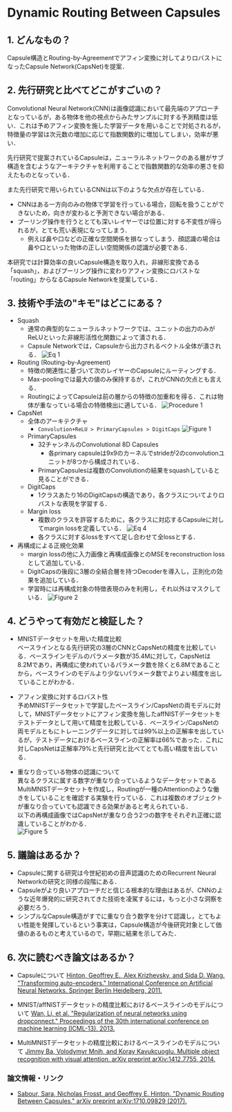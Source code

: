 # Dynamic Routing Between Capsules

## 1. どんなもの？

Capsule構造とRouting-by-Agreementでアフィン変換に対してよりロバストになったCapsule Network(CapsNet)を提案．

## 2. 先行研究と比べてどこがすごいの？

Convolutional Neural Network(CNN)は画像認識において最先端のアプローチとなっているが，ある物体を他の視点からみたサンプルに対する予測精度は低い．これは予めアフィン変換を施した学習データを用いることで対処されるが，特徴量の学習は次元数の増加に応じて指数関数的に増加してしまい，効率が悪い．

先行研究で提案されているCapsuleは，ニューラルネットワークのある層がサブ構造を含むようなアーキテクチャを利用することで指数関数的な効率の悪さを抑えたものとなっている．

また先行研究で用いられているCNNは以下のような欠点が存在している．
- CNNはある一方向のみの物体で学習を行っている場合，回転を扱うことができないため，向きが変わると予測できない場合がある．
- プーリング操作を行うととても深いレイヤーでは位置に対する不変性が得られるが，とても荒い表現になってしまう．
  - 例えば鼻や口などの正確な空間関係を損なってしまう．顔認識の場合は鼻や口といった物体の正しい空間関係の認識が必要である．

本研究では計算効率の良いCapsule構造を取り入れ，非線形変換である「squash」，およびプーリング操作に変わりアフィン変換にロバストな「routing」からなるCapsule Networkを提案している．
  
## 3. 技術や手法の"キモ"はどこにある？

- Squash
  - 通常の典型的なニューラルネットワークでは、ユニットの出力のみがReLUといった非線形活性化関数によって潰される．
  - Capsule Networkでは，Capsuleから出力されるベクトル全体が潰される．
    ![Eq 1](https://raw.githubusercontent.com/shunk031/paper-survey/master/images/CV/Dynamic_Routing_Between_Capsules/eq1.png)
- Routing (Routing-by-Agreement)
  - 特徴の関連性に基づいて次のレイヤーのCapsuleにルーティングする．
  - Max-poolingでは最大の値のみ保持するが，これがCNNの欠点とも言える．
  - RoutingによってCapsuleは前の層からの特徴の加重和を得る．これは物体が重なっている場合の特徴検出に適している．
    ![Procedure 1](https://raw.githubusercontent.com/shunk031/paper-survey/master/images/CV/Dynamic_Routing_Between_Capsules/procedure1.png)
- CapsNet
  - 全体のアーキテクチャ
    - `Convolution+ReLU > PrimaryCapsules > DigitCaps`
	![Figure 1](https://raw.githubusercontent.com/shunk031/paper-survey/master/images/CV/Dynamic_Routing_Between_Capsules/figure1.png)
  - PrimaryCapsules
    - 32チャンネルのConvolutional 8D Capsules
      - 各primary capsuleは9x9のカーネルでstrideが2のconvolutionユニットが8つから構成されている．
    - PrimaryCapsulesは複数のConvolutionの結果をsquashしていると見ることができる．
  - DigitCaps
    - 1クラスあたり16のDigitCapsの構造であり，各クラスについてよりロバストな表現を学習する．
  - Margin loss
    - 複数のクラスを許容するために，各クラスに対応するCapsuleに対してmargin lossを定義している．
      ![Eq 4](https://raw.githubusercontent.com/shunk031/paper-survey/master/images/CV/Dynamic_Routing_Between_Capsules/eq4.png)
    - 各クラスに対するlossをすべて足し合わせて全lossとする．
- 再構成による正規化効果
  - margin lossの他に入力画像と再構成画像とのMSEをreconstruction lossとして追加している．
  - DigitCapsの後段に3層の全結合層を持つDecoderを導入し，正則化の効果を追加している．
  - 学習時には再構成対象の特徴表現のみを利用し，それ以外はマスクしている．
    ![Figure 2](https://raw.githubusercontent.com/shunk031/paper-survey/master/images/CV/Dynamic_Routing_Between_Capsules/figure2.png)

## 4. どうやって有効だと検証した？

- MNISTデータセットを用いた精度比較  
  ベースラインとなる先行研究の3層のCNNとCapsNetの精度を比較している．ベースラインモデルのパラメータ数が35.4Mに対して，CapsNetは8.2Mであり，再構成に使われているパラメータ数を除くと6.8Mであることから，ベースラインのモデルより少ないパラメータ数でよりよい精度を出していることがわかる．

- アフィン変換に対するロバスト性  
  予めMNISTデータセットで学習したベースライン/CapsNetの両モデルに対して，MNISTデータセットにアフィン変換を施したaffNISTデータセットをテストデータとして用いて精度を比較している．ベースライン/CapsNetの両モデルともにトレーニングデータに対しては99%以上の正解率を出しているが，テストデータにおけるベースラインの正解率は66%であった．これに対しCapsNetは正解率79%と先行研究と比べてとても高い精度を出している．

- 重なり合っている物体の認識について  
  異なるクラスに属する数字が重なり合っているようなデータセットであるMultiMNISTデータセットを作成し，Routingが一種のAttentionのような働きをしていることを確認する実験を行っている．これは複数のオブジェクトが重なり合っていても認識できる効果があると考えられている．  
  以下の再構成画像ではCapsNetが重なり合う2つの数字をそれぞれ正確に認識していることがわかる．  
  ![Figure 5](https://raw.githubusercontent.com/shunk031/paper-survey/master/images/CV/Dynamic_Routing_Between_Capsules/figure5.png)
  
## 5. 議論はあるか？

- Capsuleに関する研究は今世紀初めの音声認識のためのRecurrent Neural Networkの研究と同様の段階にある．
- Capsuleがより良いアプローチだと信じる根本的な理由はあるが、CNNのような近年爆発的に研究されてきた技術を凌駕するには，もっと小さな洞察を必要だろう．
- シンプルなCapsule構造がすでに重なり合う数字を分けて認識し，とてもよい性能を発揮しているという事実は，Capsule構造が今後研究対象として価値のあるものと考えているので，早期に結果を示してみた．

## 6. 次に読むべき論文はあるか？

- Capsuleについて
[Hinton, Geoffrey E., Alex Krizhevsky, and Sida D. Wang. "Transforming auto-encoders." International Conference on Artificial Neural Networks. Springer Berlin Heidelberg, 2011.](https://link.springer.com/chapter/10.1007/978-3-642-21735-7_6)

- MNIST/affNISTデータセットの精度比較におけるベースラインのモデルについて
[Wan, Li, et al. "Regularization of neural networks using dropconnect." Proceedings of the 30th international conference on machine learning (ICML-13). 2013.](http://machinelearning.wustl.edu/mlpapers/paper_files/icml2013_wan13.pdf)

- MultiMNISTデータセットの精度比較におけるベースラインのモデルについて
[Jimmy Ba, Volodymyr Mnih, and Koray Kavukcuoglu. Multiple object recognition with visual attention. arXiv preprint arXiv:1412.7755, 2014.](https://arxiv.org/abs/1412.7755)

### 論文情報・リンク

* [Sabour, Sara, Nicholas Frosst, and Geoffrey E. Hinton. "Dynamic Routing Between Capsules." arXiv preprint arXiv:1710.09829 (2017).](https://arxiv.org/pdf/1710.09829)
